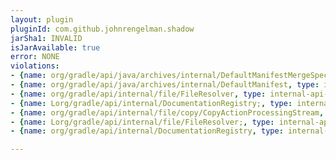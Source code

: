 ```yaml
---
layout: plugin
pluginId: com.github.johnrengelman.shadow
jarSha1: INVALID
isJarAvailable: true
error: NONE
violations:
- {name: org/gradle/api/java/archives/internal/DefaultManifestMergeSpec, type: internal-api-usage}
- {name: org/gradle/api/java/archives/internal/DefaultManifest, type: internal-api-usage}
- {name: org/gradle/api/internal/file/FileResolver, type: internal-api-usage}
- {name: Lorg/gradle/api/internal/DocumentationRegistry;, type: internal-api-usage}
- {name: org/gradle/api/internal/file/copy/CopyActionProcessingStream, type: internal-api-usage}
- {name: Lorg/gradle/api/internal/file/FileResolver;, type: internal-api-usage}
- {name: org/gradle/api/internal/DocumentationRegistry, type: internal-api-usage}

---
```

